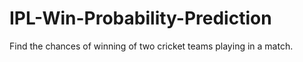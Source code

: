 # IPL-Win-Probability-Prediction
Find the chances of winning of two cricket teams playing in a match.
